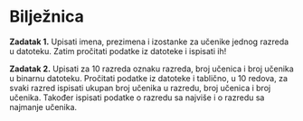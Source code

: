 <h1>Bilježnica</h1>

<strong>Zadatak 1.</strong> Upisati imena, prezimena i izostanke za učenike jednog razreda u datoteku. Zatim pročitati podatke iz datoteke i ispisati ih! 

<strong>Zadatak 2.</strong> Upisati za 10 razreda oznaku razreda, broj učenica i broj učenika u binarnu datoteku. Pročitati podatke iz datoteke i tablično, u 10 redova, za svaki razred ispisati ukupan broj učenika u razredu, broj učenica i broj učenika. Također ispisati podatke o razredu sa najviše i o razredu sa najmanje učenika.
